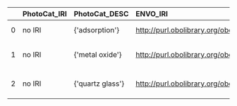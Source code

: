 |    | PhotoCat_IRI   | PhotoCat_DESC    | ENVO_IRI                                     | ENVO_DESC                 | ENVO_DEF   |
|---:|:---------------|:-----------------|:---------------------------------------------|:--------------------------|:-----------|
|  0 | no IRI         | {'adsorption'}   | http://purl.obolibrary.org/obo/ENVO_06105021 | {'label': 'adsorption'}   | []         |
|  1 | no IRI         | {'metal oxide'}  | http://purl.obolibrary.org/obo/CHEBI_133331  | {'label': 'metal oxide'}  | []         |
|  2 | no IRI         | {'quartz glass'} | http://purl.obolibrary.org/obo/ENVO_01000485 | {'label': 'quartz glass'} | []         |